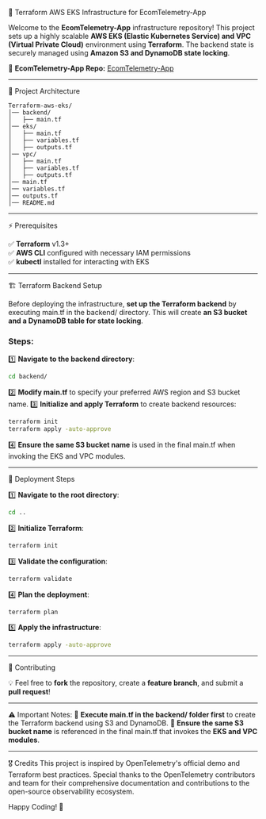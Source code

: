 🚀 Terraform AWS EKS Infrastructure for EcomTelemetry-App

Welcome to the **EcomTelemetry-App** infrastructure repository! This project sets up a highly scalable **AWS EKS (Elastic Kubernetes Service) and VPC (Virtual Private Cloud)** environment using **Terraform**. The backend state is securely managed using **Amazon S3 and DynamoDB state locking**.

🔗 **EcomTelemetry-App Repo:** [EcomTelemetry-App](https://github.com/Preetbandgar/EcomTelemetry-App.git)

---

📌 Project Architecture

```
Terraform-aws-eks/
│── backend/                  
│   ├── main.tf               
│── eks/                      
│   ├── main.tf               
│   ├── variables.tf          
│   ├── outputs.tf            
│── vpc/                      
│   ├── main.tf               
│   ├── variables.tf          
│   ├── outputs.tf            
│── main.tf                   
│── variables.tf              
│── outputs.tf                
│── README.md                 
```

---

⚡ Prerequisites

✅ **Terraform** v1.3+  
✅ **AWS CLI** configured with necessary IAM permissions  
✅ **kubectl** installed for interacting with EKS  

---

🏗️ Terraform Backend Setup

Before deploying the infrastructure, **set up the Terraform backend** by executing main.tf in the backend/ directory. This will create **an S3 bucket and a DynamoDB table for state locking**.

### Steps:
1️⃣ **Navigate to the backend directory**:
   ```sh
   cd backend/
   ```
2️⃣ **Modify main.tf** to specify your preferred AWS region and S3 bucket name.
3️⃣ **Initialize and apply Terraform** to create backend resources:
   ```sh
   terraform init
   terraform apply -auto-approve
   ```
4️⃣ **Ensure the same S3 bucket name** is used in the final main.tf when invoking the EKS and VPC modules.

---

🚀 Deployment Steps

1️⃣ **Navigate to the root directory**:
   ```sh
   cd ..
   ```
2️⃣ **Initialize Terraform**:
   ```sh
   terraform init
   ```
3️⃣ **Validate the configuration**:
   ```sh
   terraform validate
   ```
4️⃣ **Plan the deployment**:
   ```sh
   terraform plan
   ```
5️⃣ **Apply the infrastructure**:
   ```sh
   terraform apply -auto-approve
   ```

---

🤝 Contributing

💡 Feel free to **fork** the repository, create a **feature branch**, and submit a **pull request**!

---

⚠️ Important Notes:
🔹 **Execute main.tf in the backend/ folder first** to create the Terraform backend using S3 and DynamoDB.
🔹 **Ensure the same S3 bucket name** is referenced in the final main.tf that invokes the **EKS and VPC modules**.

---

🎖️ Credits
This project is inspired by OpenTelemetry's official demo and Terraform best practices. Special thanks to the OpenTelemetry contributors and team for their comprehensive documentation and contributions to the open-source observability ecosystem.

Happy Coding! 🚀

